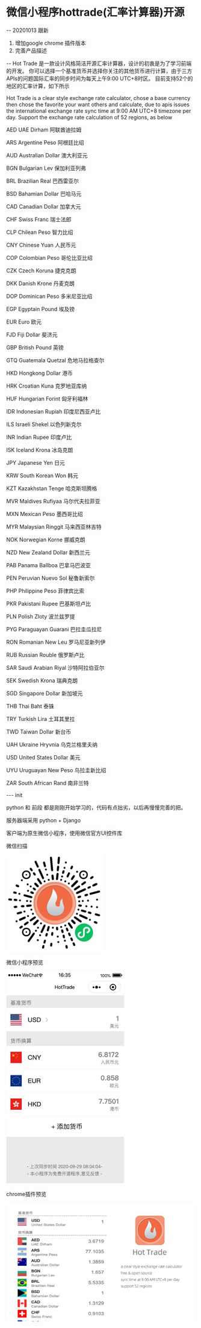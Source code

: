 # 微信小程序hottrade(汇率计算器)开源

-- 20201013 跟新
1. 增加google chrome 插件版本
2. 完善产品描述

--
Hot Trade 是一款设计风格简洁开源汇率计算器，设计的初衷是为了学习前端的开发。
你可以选择一个基准货币并选择你关注的其他货币进行计算，由于三方APIs的问题国际汇率的同步时间为每天上午9:00 UTC+8时区。
目前支持52个的地区的汇率计算，如下所示

Hot Trade is a clear style exchange rate calculator, chose a base currency then chose the favorite your want others and calculate, due to apis issues the international exchange rate sync time at 9:00 AM UTC+8 timezone per day.
Support the exchange rate calculation of 52 regions, as below

AED	UAE Dirham	阿联酋迪拉姆

ARS	Argentine Peso	阿根廷比绍

AUD	Australian Dollar	澳大利亚元

BGN	Bulgarian Lev	保加利亚列弗

BRL	Brazilian Real	巴西雷亚尔

BSD	Bahamian Dollar	巴哈马元

CAD	Canadian Dollar	加拿大元

CHF	Swiss Franc	瑞士法郎

CLP	Chilean Peso	智力比绍

CNY	Chinese Yuan	人民币元

COP	Colombian Peso	哥伦比亚比绍

CZK	Czech Koruna	捷克克朗

DKK	Danish Krone	丹麦克朗

DOP	Dominican Peso	多米尼亚比绍

EGP	Egyptain Pound	埃及镑

EUR	Euro	欧元

FJD	Fiji Dollar	斐济元

GBP	British Pound	英镑

GTQ	Guatemala Quetzal	危地马拉格查尔

HKD	Hongkong Dollar	港币

HRK	Croatian Kuna	克罗地亚库纳

HUF	Hungarian Forint	匈牙利福林

IDR	Indonesian Rupiah	印度尼西亚卢比

ILS	Israeli Shekel	以色列新克尔

INR	Indian Rupee	印度卢比

ISK	Iceland Krona	冰岛克朗

JPY	Japanese Yen	日元

KRW	South Korean Won	韩元

KZT	Kazakhstan Tenge	哈克斯坦腾格

MVR	Maldives Rufiyaa	马尔代夫拉菲亚

MXN	Mexican Peso	墨西哥比绍

MYR	Malaysian Ringgit	马来西亚林吉特

NOK	Norwegian Korne	挪威克朗

NZD	New Zealand Dollar	新西兰元

PAB	Panama Ballboa	巴拿马巴波亚

PEN	Peruvian Nuevo Sol	秘鲁新索尔

PHP	Philippine Peso	菲律宾比索

PKR	Pakistani Rupee	巴基斯坦卢比

PLN	Polish Zloty	波兰兹罗提

PYG	Paraguayan Guarani	巴拉圭瓜拉尼

RON	Romanian New Leu	罗马尼亚新列伊

RUB	Russian Rouble	俄罗斯卢比

SAR	Saudi Arabian Riyal	沙特阿拉伯亚尔

SEK	Swedish Krona	瑞典克朗

SGD	Singapore Dollar	新加坡元

THB	Thai Baht	泰铢

TRY	Turkish Lira	土耳其里拉

TWD	Taiwan Dollar	新台币

UAH	Ukraine Hryvnia	乌克兰格里夫纳

USD	United States Dollar	美元

UYU	Uruguayan New Peso	乌拉圭新比绍

ZAR	South African Rand	南非兰特

--- init

python 和 前段 都是刚刚开始学习的，代码有点拙劣，以后再慢慢完善的把。

服务器端采用 python + Django

客户端为原生微信小程序，使用微信官方UI控件库

微信扫描

![qrcde](qrcode.jpg)

微信小程序预览

![preview](preview.png)

chrome插件预览

![chrome](chrome.jpg)

